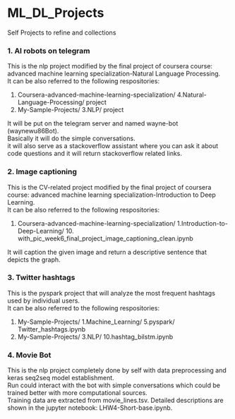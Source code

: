 # ML_DL_Projects
Self Projects to refine and collections

### 1. AI robots on telegram
This is the nlp project modified by the final project of coursera course: advanced machine learning specialization-Natural Language Processing.  
It can be also referred to the following respositories: <br>
1) Coursera-advanced-machine-learning-specialization/ 4.Natural-Language-Processing/ project <br>
2) My-Sample-Projects/ 3.NLP/ project <br>

It will be put on the telegram server and named wayne-bot (waynewu86Bot). <br>
Basically it will do the simple conversations. <br> 
it will also serve as a stackoverflow assistant where you can ask it about code questions and it will return stackoverflow related links.

### 2. Image captioning
This is the CV-related project modified by the final project of coursera course: advanced machine learning specialization-Introduction to Deep Learning.   
It can be also referred to the following respositories: <br>
1) Coursera-advanced-machine-learning-specialization/ 1.Introduction-to-Deep-Learning/ 10. with_pic_week6_final_project_image_captioning_clean.ipynb <br>

It will caption the given image and return a descriptive sentence that depicts the graph.  


### 3. Twitter hashtags
This is the pyspark project that will analyze the most frequent hashtags used by individual users.   
It can be also referred to the following respositories: <br>
1) My-Sample-Projects/ 1.Machine_Learning/ 5.pyspark/ Twitter_hashtags.ipynb <br>
2) My-Sample-Projects/ 3.NLP/ 10.hashtag_bilstm.ipynb <br>

### 4. Movie Bot
This is the nlp project completely done by self with data preprocessing and keras seq2seq model establishment. <br>
Run <python test.py> could interact with the bot with simple conversations which could be trained better with more computational sources. <br>
Training data are extracted from movie_lines.tsv. Detailed descriptions are shown in the jupyter notebook: LHW4-Short-base.ipynb.
